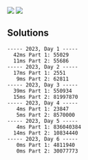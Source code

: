 ![](https://img.shields.io/badge/stars%20⭐-12-yellow) ![](https://img.shields.io/badge/days%20completed-6-red)



## Solutions
```
----- 2023, Day 1 -----
  42ms Part 1: 55029
  11ms Part 2: 55686
----- 2023, Day 2 -----
  17ms Part 1: 2551
   9ms Part 2: 62811
----- 2023, Day 3 -----
  39ms Part 1: 550934
  15ms Part 2: 81997870
----- 2023, Day 4 -----
   4ms Part 1: 23847
   5ms Part 2: 8570000
----- 2023, Day 5 -----
   4ms Part 1: 836040384
  14ms Part 2: 10834440
----- 2023, Day 6 -----
   0ms Part 1: 4811940
   0ms Part 2: 30077773
```
